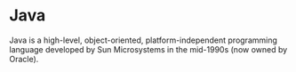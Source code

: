 # Java

Java is a high-level, object-oriented, platform-independent programming language developed by Sun Microsystems in the mid-1990s (now owned by Oracle).
